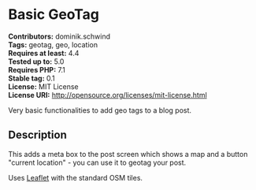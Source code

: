 # Basic GeoTag 
**Contributors:** dominik.schwind  
**Tags:** geotag, geo, location  
**Requires at least:** 4.4  
**Tested up to:** 5.0  
**Requires PHP:** 7.1  
**Stable tag:** 0.1  
**License:** MIT License  
**License URI:** http://opensource.org/licenses/mit-license.html  

Very basic functionalities to add geo tags to a blog post.


## Description 
This adds a meta box to the post screen which shows a map and a button \"current location\" - you can use it to geotag your post.

Uses <a href="https://leafletjs.com">Leaflet</a> with the standard OSM tiles.